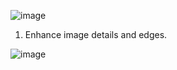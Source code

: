 ![image](https://github.com/Fay-Balhareth/Headache-Types-Expert-System/assets/107503708/c87e9db5-7f3e-4fb5-ae44-93efb6e95648)

1. Enhance image details and edges.
   
![image](https://github.com/Fay-Balhareth/Headache-Types-Expert-System/assets/107503708/41fc5a36-24c0-4a01-8d79-ce25d6b0a445)
